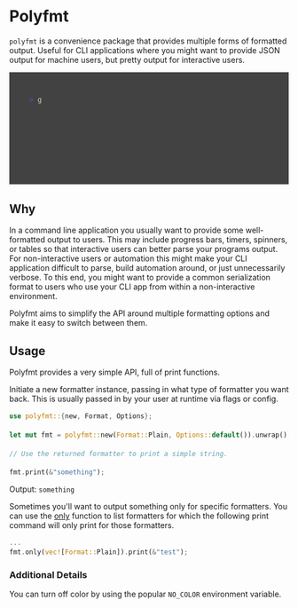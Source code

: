 # Polyfmt

`polyfmt` is a convenience package that provides multiple forms of formatted output.
Useful for CLI applications where you might want to provide JSON output for machine users,
but pretty output for interactive users.

<img src="./demo.gif" />

## Why

In a command line application you usually want to provide some well-formatted output to users. This
may include progress bars, timers, spinners, or tables so that interactive users can better parse
your programs output. For non-interactive users or automation this might make your CLI application
difficult to parse, build automation around, or just unnecessarily verbose. To this end, you might want to
provide a common serialization format to users who use your CLI app from within a non-interactive environment.

Polyfmt aims to simplify the API around multiple formatting options and make it easy to switch between them.

## Usage

Polyfmt provides a very simple API, full of print functions.

Initiate a new formatter instance, passing in what type of formatter you want back. This is usually passed in
by your user at runtime via flags or config.

```rust
use polyfmt::{new, Format, Options};

let mut fmt = polyfmt::new(Format::Plain, Options::default()).unwrap();

// Use the returned formatter to print a simple string.

fmt.print(&"something");
```

Output: `something`

Sometimes you'll want to output something only for specific formatters.
You can use the [only](Formatter::only) function to list formatters for which
the following print command will only print for those formatters.

```rust
...
fmt.only(vec![Format::Plain]).print(&"test");
```

### Additional Details

You can turn off color by using the popular `NO_COLOR` environment variable.
